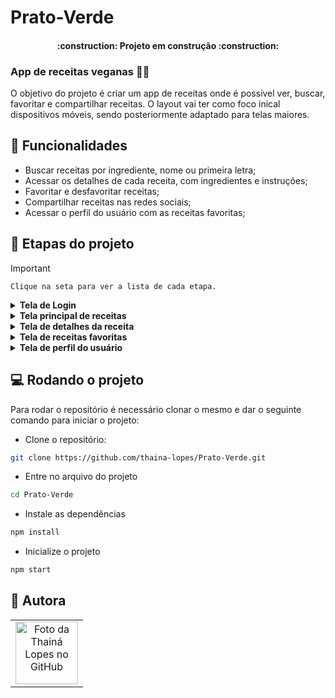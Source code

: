 # Prato-Verde

<h4 align="center"> 
    :construction:  Projeto em construção  :construction:
</h4>

### App de receitas veganas :fork_and_knife::herb:

O objetivo do projeto é criar um app de receitas onde é possível ver, buscar, favoritar e compartilhar receitas. O layout vai ter como foco inical dispositivos móveis, sendo posteriormente adaptado para telas maiores.

## :hammer: Funcionalidades

- Buscar receitas por ingrediente, nome ou primeira letra;
- Acessar os detalhes de cada receita, com ingredientes e instruções;
- Favoritar e desfavoritar receitas;
- Compartilhar receitas nas redes sociais;
- Acessar o perfil do usuário com as receitas favoritas;

## :memo: Etapas do projeto
> [!IMPORTANT]
`Clique na seta para ver a lista de cada etapa.`

<details>
  <summary> <b>Tela de Login</b></summary>
  
1. [ ] Desenvolver a tela de formulário com input de nome, e-mail, senha e botão de login.
2. [ ] Desenvolver a tela de maneira que o formulário só seja válido após um email válido e uma senha de mais de 6 caracteres serem preenchidos.
3. [ ] Após a submissão do formulário, salve no localStorage o nome do usuário na chave `user`.
4. [ ] Redirecionar o usuário para a tela principal de receitas após a submissão e validação com sucesso do login.

</details>
<details>
  <summary> <b>Tela principal de receitas</b> </summary>
  
1. [ ] Implementar o header de acordo com a necessidade de cada tela.
2. [ ] Implementar os botões de categoria para serem utilizados como filtro.
3. [ ] Implementar o filtro das receitas por meio da API ao clicar no filtro de categoria.
4. [ ] Implementar o filtro como um toggle, o qual se for selecionado novamente, o app deve retornar as receitas sem nenhum filtro.
5. [ ] Redirecionar o usuário para a tela de perfil ao clicar no botão de perfil.
6. [ ] Desenvolver o botão de busca que, ao ser clicado, a barra de busca deve aparecer. O mesmo serve para escondê-la.
7. [ ] Implementar 2 radio buttons na barra de busca: Ingrediente e Nome da receita.
8. [ ] Caso a busca retorne mais de uma receita, renderize as 6 primeiras encontradas, exibindo a imagem e o nome de cada uma.
9. [ ] Implementar o menu superior posicionando-o de forma fixa e contendo os ícones de menu.
10. [ ] Redirecionar a pessoa usuária para a tela correta ao clicar em cada ícone no menu.
11. [ ] Redirecionar o usuário ao clicar no card da receita, para a tela de detalhes, que deve mudar a rota e conter o id da receita na URL.
12. [ ] Realizar uma request para a API passando o id da receita que deve estar disponível nos parâmetros da URL.
   
</details>
<details>
<summary> <b>Tela de detalhes da receita</b> </summary>
  
1. [ ] Desenvolver a tela de modo que contenha a imagem da receita, o título, uma lista de ingredientes seguidos pelas quantidades, instruções de preparo e um botão de compartilhar.
2. [ ] O botão de compartilhar deve copiar a URL da tela de detalhes da receita para o clipboard.

</details>
<details>
<summary> <b>Tela de receitas favoritas</b> </summary>
  
1. [ ] Possuir a foto da receita, nome, um botão de compartilhar e um de "desfavoritar".
2. [ ] O botão de compartilhar deve copiar a URL da tela de detalhes da receita para o clipboard.
3. [ ] O botão de "desfavoritar" deve remover a receita da lista de receitas favoritas do `localStorage` e da tela.
4. [ ] Ao clicar na foto ou no nome da receita, a rota deve mudar para a tela de detalhes daquela receita.

</details>
<details>
<summary> <b>Tela de perfil do usuário</b> </summary>
  
1. [ ] Possuir o nome do usuário digitado no login.
2. [ ] Implementar 3 botões: um de "Receitas favoritas", um de "Início" e um de "Sair".
3. [ ] Ao clicar no botão de "Receitas favoritas", a rota deve mudar para a tela de receitas favoritas.
4. [ ] Ao clicar no botão de "Início", a rota deve mudar para a tela de início.
5. [ ] Ao clicar no botão de "Sair", o localStorage deve ser limpo e a rota deve mudar para a tela de login.

</details>

## :computer: Rodando o projeto
Para rodar o repositório é necessário clonar o mesmo e dar o seguinte comando para iniciar o projeto:

- Clone o repositório:
```bash
git clone https://github.com/thaina-lopes/Prato-Verde.git
```

- Entre no arquivo do projeto
```bash
cd Prato-Verde
```
- Instale as dependências
```bash
npm install
```

- Inicialize o projeto
```bash
npm start
```

## :green_heart: Autora

<table>
  <tr>
    <td align="center">
      <a href="https://github.com/thaina-lopes">
        <img src="https://avatars.githubusercontent.com/u/130593695?v=4" width="100px;" alt="Foto da Thainá Lopes no GitHub"/><br>
      </a>
    </td>
  </tr>
</table>
